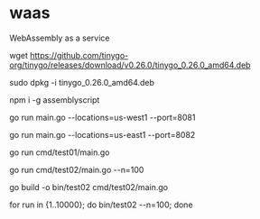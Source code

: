 # waas
WebAssembly as a service

wget https://github.com/tinygo-org/tinygo/releases/download/v0.26.0/tinygo_0.26.0_amd64.deb

sudo dpkg -i tinygo_0.26.0_amd64.deb

npm i -g assemblyscript

go run main.go --locations=us-west1 --port=8081

go run main.go --locations=us-east1 --port=8082

go run cmd/test01/main.go

go run cmd/test02/main.go --n=100

go build -o bin/test02 cmd/test02/main.go

for run in {1..10000}; do bin/test02 --n=100; done